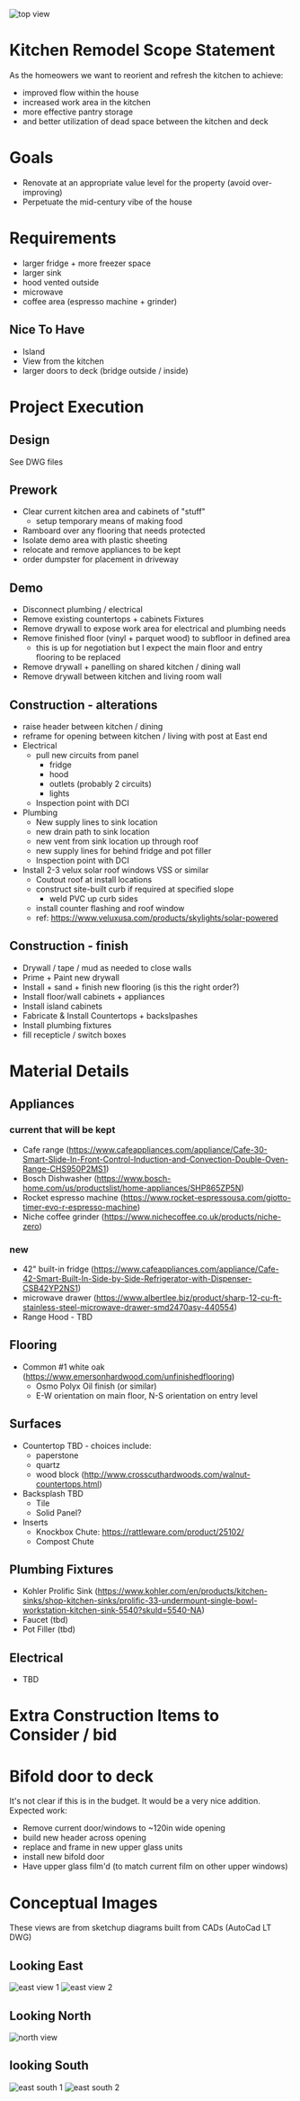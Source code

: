 ![top view](assets/lek-top.png)

# Kitchen Remodel Scope Statement
As the homeowers we want to reorient and refresh the kitchen to achieve:
* improved flow within the house
* increased work area in the kitchen
* more effective pantry storage
* and better utilization of dead space between the kitchen and deck

# Goals
* Renovate at an appropriate value level for the property (avoid over-improving)
* Perpetuate the mid-century vibe of the house

# Requirements
* larger fridge + more freezer space
* larger sink
* hood vented outside
* microwave
* coffee area (espresso machine + grinder)

## Nice To Have
* Island
* View from the kitchen
* larger doors to deck (bridge outside / inside)

# Project Execution
## Design
See DWG files

## Prework
* Clear current kitchen area and cabinets of "stuff"
  - setup temporary means of making food
* Ramboard over any flooring that needs protected
* Isolate demo area with plastic sheeting
* relocate and remove appliances to be kept
* order dumpster for placement in driveway

## Demo
* Disconnect plumbing / electrical
* Remove existing countertops + cabinets Fixtures
* Remove drywall to expose work area for electrical and plumbing needs
* Remove finished floor (vinyl + parquet wood) to subfloor in defined area
  - this is up for negotiation but I expect the main floor and entry flooring to be replaced
* Remove drywall + panelling on shared kitchen / dining wall
* Remove drywall between kitchen and living room wall

## Construction - alterations
* raise header between kitchen / dining
* reframe for opening between kitchen / living with post at East end
* Electrical
  - pull new circuits from panel
    - fridge
    - hood
    - outlets (probably 2 circuits)
    - lights
  - Inspection point with DCI
* Plumbing
  - New supply lines to sink location
  - new drain path to sink location
  - new vent from sink location up through roof
  - new supply lines for behind fridge and pot filler
  - Inspection point with DCI
* Install 2-3 velux solar roof windows VSS or similar
  - Coutout roof at install locations
  - construct site-built curb if required at specified slope
    - weld PVC up curb sides
  - install counter flashing and roof window
  - ref: https://www.veluxusa.com/products/skylights/solar-powered
 
## Construction - finish
* Drywall / tape / mud as needed to close walls
* Prime + Paint new drywall
* Install + sand + finish new flooring (is this the right order?)
* Install floor/wall cabinets + appliances
* Install island cabinets
* Fabricate & Install Countertops + backslpashes
* Install plumbing fixtures
* fill recepticle / switch boxes
  
# Material Details
## Appliances
### current that will be kept
* Cafe range (https://www.cafeappliances.com/appliance/Cafe-30-Smart-Slide-In-Front-Control-Induction-and-Convection-Double-Oven-Range-CHS950P2MS1)
* Bosch Dishwasher (https://www.bosch-home.com/us/productslist/home-appliances/SHP865ZP5N)
* Rocket espresso machine (https://www.rocket-espressousa.com/giotto-timer-evo-r-espresso-machine)
* Niche coffee grinder (https://www.nichecoffee.co.uk/products/niche-zero)
### new
* 42" built-in fridge (https://www.cafeappliances.com/appliance/Cafe-42-Smart-Built-In-Side-by-Side-Refrigerator-with-Dispenser-CSB42YP2NS1)
* microwave drawer (https://www.albertlee.biz/product/sharp-12-cu-ft-stainless-steel-microwave-drawer-smd2470asy-440554)
* Range Hood - TBD

## Flooring
* Common #1 white oak (https://www.emersonhardwood.com/unfinishedflooring)
  * Osmo Polyx Oil finish (or similar)
  * E-W orientation on main floor, N-S orientation on entry level

## Surfaces
* Countertop TBD - choices include:
  * paperstone
  * quartz
  * wood block (http://www.crosscuthardwoods.com/walnut-countertops.html)
* Backsplash TBD
  * Tile
  * Solid Panel?
* Inserts
  * Knockbox Chute: https://rattleware.com/product/25102/
  * Compost Chute

## Plumbing Fixtures
* Kohler Prolific Sink (https://www.kohler.com/en/products/kitchen-sinks/shop-kitchen-sinks/prolific-33-undermount-single-bowl-workstation-kitchen-sink-5540?skuId=5540-NA)
* Faucet (tbd)
* Pot Filler (tbd)

## Electrical
* TBD

# Extra Construction Items to Consider / bid

# Bifold door to deck
It's not clear if this is in the budget. It would be a very nice addition. Expected work:
* Remove current door/windows to ~120in wide opening
* build new header across opening
* replace and frame in new upper glass units
* install new bifold door
* Have upper glass film'd (to match current film on other upper windows)

# Conceptual Images
These views are from sketchup diagrams built from CADs (AutoCad LT DWG)

## Looking East
![east view 1](assets/lek-east1.png)
![east view 2](assets/lek-east2.png)

## Looking North
![north view](assets/lek-north.png)

## looking South
![east south 1](assets/lek-south1.png)
![east south 2](assets/lek-south2.png)



